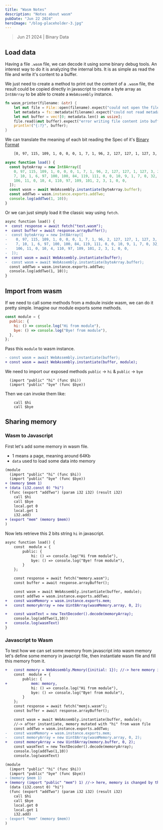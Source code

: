 ```yaml
---
title: "Wasm Notes"
description: "Notes about wasm"
pubDate: "Jun 22 2024"
heroImage: "/blog-placeholder-3.jpg"
---
```


> Jun 21 2024 | Binary Data

## Load data

Having a file `.wasm` file, we can decode it using some binary debug tools. An interest way to do it is analyzing the internal bits. It is as simple as read the file and write it's content to a buffer.

We just need to create a method to print out the content of a `.wasm` file, the result could be copied directly in javascript to create a byte array as `Int8Array` to be able to create a `WebAssembly` instance.

```rust
fn wasm_printer(filename: &str) {
    let mut file = File::open(filename).expect("could not open the file");
    let metadata = fs::metadata(filename).expect("could not read metadata from file");
    let mut buffer = vec![0; metadata.len() as usize];
    file.read(&mut buffer).expect("error writing file content into buffer");
    println!("{:?}", buffer);
}
```

We can translate the meaning of each bit reading the Spec of it's [Binary Format]("https://webassembly.github.io/spec/core/binary/conventions.html")

```bash
    [0, 97, 115, 109, 1, 0, 0, 0, 1, 7, 1, 96, 2, 127, 127, 1, 127, 3, 2, 1, 0, 7, 10, 1, 6, 97, 100, 100, 84, 119, 111, 0, 0, 10, 9, 1, 7, 0, 32, 0, 32, 1, 106, 11, 0, 10, 4, 110, 97, 109, 101, 2, 3, 1, 0, 0]
```

```javascript
async function load() {
  const byteArray = new Int8Array([
    0, 97, 115, 109, 1, 0, 0, 0, 1, 7, 1, 96, 2, 127, 127, 1, 127, 3, 2, 1, 0,
    7, 10, 1, 6, 97, 100, 100, 84, 119, 111, 0, 0, 10, 9, 1, 7, 0, 32, 0, 32, 1,
    106, 11, 0, 10, 4, 110, 97, 109, 101, 2, 3, 1, 0, 0,
  ]);
  const wasm = await WebAssembly.instantiate(byteArray.buffer);
  const addTwo = wasm.instance.exports.addTwo;
  console.log(addTwo(1, 10));
}
```

Or we can just simply load it the classic way using `fetch`.

```diff
async function load() {
+  const response = await fetch("test.wasm");
+  const buffer = await response.arrayBuffer();
-  const byteArray = new Int8Array([
-    0, 97, 115, 109, 1, 0, 0, 0, 1, 7, 1, 96, 2, 127, 127, 1, 127, 3, 2, 1, 0,
-    7, 10, 1, 6, 97, 100, 100, 84, 119, 111, 0, 0, 10, 9, 1, 7, 0, 32, 0, 32, 1,
-    106, 11, 0, 10, 4, 110, 97, 109, 101, 2, 3, 1, 0, 0,
-  ]);
+  const wasm = await WebAssembly.instantiate(buffer);
-  const wasm = await WebAssembly.instantiate(byteArray.buffer);
  const addTwo = wasm.instance.exports.addTwo;
  console.log(addTwo(1, 10));
}
```

## Import from wasm

If we need to call some methods from a mdoule inside wasm, we can do it pretty simple.
Imagine our module exports some methods.

```javascript
const module = {
  public: {
    hi: () => console.log("Hi from module"),
    bye: () => console.log("Bye! from module"),
  },
};
```

Pass this `module` to wasm instance.

```diff
- const wasm = await WebAssembly.instantiate(buffer);
+ const wasm = await WebAssembly.instantiate(buffer, module);
```

We need to import our exposed methods `public` -> `hi` & `public` -> `bye`

```wasm
  (import "public" "hi" (func $hi))
  (import "public" "bye" (func $bye))
```

Then we can invoke them like:

```wasm
    call $hi
    call $bye
```

## Sharing memory

### Wasm to Javascript

First let's add some memory in wasm file.

- 1 means a page, meaning around 64Kb
- `data` used to load some data into memory

```diff
(module
  (import "public" "hi" (func $hi))
  (import "public" "bye" (func $bye))
+ (memory $mem 1)
+ (data (i32.const 0) "hi")
  (func (export "addTwo") (param i32 i32) (result i32)
    call $hi
    call $bye
    local.get 0
    local.get 1
    i32.add)
+ (export "mem" (memory $mem))
)
```

Now lets retrieve this 2 bits string `hi` in javascript.

```diff
async function load() {
    const  module = {
        public: {
            hi: () => console.log("Hi from module"),
            bye: () => console.log("Bye! from module"),
        }
    };

    const response = await fetch("memory.wasm");
    const buffer = await response.arrayBuffer();

    const wasm = await WebAssembly.instantiate(buffer, module);
    const addTwo = wasm.instance.exports.addTwo;
+   const wasmMemory = wasm.instance.exports.mem;
+   const memoryArray = new Uint8Array(wasmMemory.array, 0, 2);

+   const wasmText = new TextDecoder().decode(memoryArray);
    console.log(addTwo(1,10))
+   console.log(wasmText)
}
```

### Javascript to Wasm

To test how we can set some memory from javascript into wasm memory let's define some memory in javacript file, then instantiate wasm file and fill this memory from it.

```diff javascript
+   const memory = WebAssembly.Memory({initial: 1}); //-> here memory is empty
    const  module = {
        public: {
+           mem: memory,
            hi: () => console.log("Hi from module"),
            bye: () => console.log("Bye! from module"),
        }
    };
    const response = await fetch("memjs.wasm");
    const buffer = await response.arrayBuffer();

    const wasm = await WebAssembly.instantiate(buffer, module);
    //-> after instantiate, memory mutated with "hi" from wasm file
    const addTwo = wasm.instance.exports.addTwo;
-   const wasmMemory = wasm.instance.exports.mem;
-   const memoryArray = new Uint8Array(wasmMemory.array, 0, 2);
+   const memoryArray = new Uint8Array(memory.buffer, 0, 2);
    const wasmText = new TextDecoder().decode(memoryArray);
    console.log(addTwo(1,10))
    console.log(wasmText)
```

```diff
(module
  (import "public" "hi" (func $hi))
  (import "public" "bye" (func $bye))
- (memory $mem 1)
+ (memory (import "public" "mem") 1) //-> here, memory is changed by the imported one, then "hi" is set to this memory slot.
  (data (i32.const 0) "hi")
  (func (export "addTwo") (param i32 i32) (result i32)
    call $hi
    call $bye
    local.get 0
    local.get 1
    i32.add)
- (export "mem" (memory $mem))
)
```
